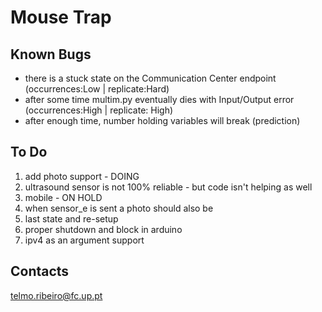 # Mouse Trap

## Known Bugs
- there is a stuck state on the Communication Center endpoint (occurrences:Low | replicate:Hard)
- after some time multim.py eventually dies with Input/Output error (occurrences:High | replicate: High)
- after enough time, number holding variables will break (prediction) 

## To Do
1) add photo support - DOING
2) ultrasound sensor is not 100% reliable - but code isn't helping as well
3) mobile - ON HOLD
4) when sensor_e is sent a photo should also be
5) last state and re-setup
6) proper shutdown and block in arduino
7) ipv4 as an argument support 

## Contacts
telmo.ribeiro@fc.up.pt